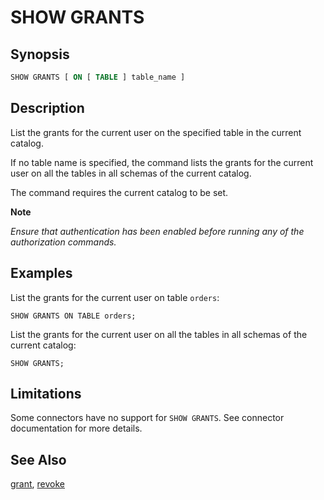 SHOW GRANTS
===========

Synopsis
--------

``` sql
SHOW GRANTS [ ON [ TABLE ] table_name ]
```

Description
-----------

List the grants for the current user on the specified table in the current catalog.

If no table name is specified, the command lists the grants for the current user on all the tables in all schemas of the current catalog.

The command requires the current catalog to be set.


**Note**

*Ensure that authentication has been enabled before running any of the* *authorization commands.*

Examples
--------

List the grants for the current user on table `orders`:

    SHOW GRANTS ON TABLE orders;

List the grants for the current user on all the tables in all schemas of the current catalog:

    SHOW GRANTS;

Limitations
-----------

Some connectors have no support for `SHOW GRANTS`. See connector documentation for more details.

See Also
--------

[grant](./grant.html), [ revoke](./revoke.html)